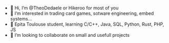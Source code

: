 - 👋 Hi, I’m @TheoDedaele or Hikeroo for most of you
- 👀 I’m interested in trading card games, sotware engineering, embed systems...
- 🌱 Epita Toulouse student, learning C/C++, Java, SQL, Python, Rust, PHP, JS
- 💞️ I’m looking to collaborate on small and usefull projects

<!---
TheoDedaele/TheoDedaele is a ✨ special ✨ repository because its `README.md` (this file) appears on your GitHub profile.
You can click the Preview link to take a look at your changes.
--->
